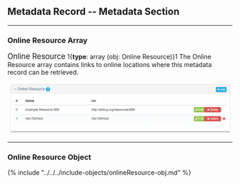 ## Metadata Record -- Metadata Section
---

### Online Resource Array

<span class="md-panel" style="font-size: larger">Online Resource</span> 1{**type**: array (obj: <span class="md-panel">Online Resource</span>)}1 The <span class="md-panel">Online Resource</span> array contains links to online locations where this metadata record can be retrieved.

![Metadata Online Resource Panel](/assets/reference/edit-objects/metadata/metadata/onlineResource-array.png)

---

### Online Resource Object

{% include "../../../include-objects/onlineResource-obj.md" %}
